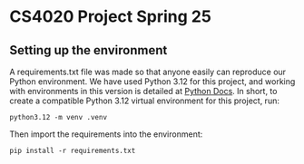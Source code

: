 # CS4020 Project Spring 25
## Setting up the environment
A requirements.txt file was made so that anyone easily can reproduce our Python environment. We have used Python 3.12 for this project, and working with environments in this version is detailed at [Python Docs](https://docs.python.org/3.12/tutorial/venv.html).
In short, to create a compatible Python 3.12 virtual environment for this project, run:
```Shell
python3.12 -m venv .venv
```
Then import the requirements into the environment:
```Shell
pip install -r requirements.txt
```
